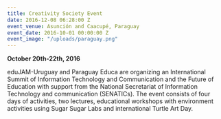 ```yaml
---
title: Creativity Society Event
date: 2016-12-08 06:28:00 Z
event_venue: Asunción and Caacupé, Paraguay
event_date: 2016-10-01 00:00:00 Z
event_image: "/uploads/paraguay.png"
---
```


**October 20th-22th, 2016**

eduJAM-Uruguay and Paraguay Educa are organizing an International Summit of Information Technology and Communication and the Future of Education with support from the National Secretariat of Information Technology and communication (SENATICs). The event consists of four days of activities, two lectures, educational workshops with environment activities using Sugar Sugar Labs and international Turtle Art Day.